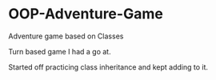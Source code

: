 # OOP-Adventure-Game
Adventure game based on Classes

Turn based game I had a go at. 

Started off practicing class inheritance and kept adding to it.
